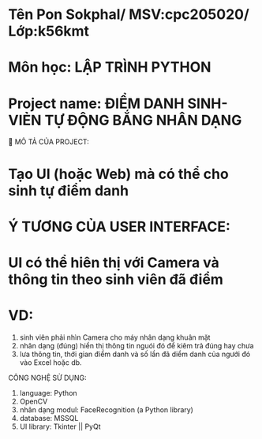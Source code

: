# Tên Pon Sokphal/ MSV:cpc205020/ Lớp:k56kmt
# Môn học: LẬP TRÌNH PYTHON
# Project name: ĐIỂM DANH SINH-VIẺN TỰ ĐỘNG BẮNG NHÂN DẠNG

📃 MÔ TẢ CỦA PROJECT:
# Tạo UI (hoặc Web) mà có thể cho sinh tự điểm danh

# Ý TƯƠNG CỦA USER INTERFACE:
# UI có thể hiên thị với Camera và thông tin theo sinh viên đã điểm 
# VD:
  1. sinh viên phải nhìn Camera cho máy nhân dạng khuân mặt
  2. nhân dạng (đúng) hiển thị thông tin nguói đó để kiêm trả đúng hay chưa
  3. lưa thông tin, thới gian điểm danh và số lần đã diểm danh của ngưới đó vào Excel hoặc db.

CÔNG NGHỆ SỬ DỤNG:
  1. language: Python 
  2. OpenCV
  3. nhân dạng modul: FaceRecognition (a Python library)
  4. database: MSSQL 
  5. UI library: Tkinter || PyQt 
